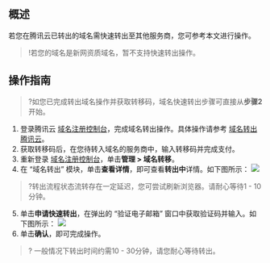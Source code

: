 
## 概述
若您在腾讯云已转出的域名需快速转出至其他服务商，您可参考本文进行操作。
>!若您的域名是新网资质域名，暂不支持快速转出操作。


## 操作指南
>?如您已完成转出域名操作并获取转移码，域名快速转出步骤可直接从**步骤2**开始。
>
1. 登录腾讯云 [域名注册控制台](https://console.cloud.tencent.com/domain)，完成域名转出操作。具体操作请参考 [域名转出腾讯云](https://cloud.tencent.com/document/product/242/9691)。
2. 获取转移码后，在您待转入域名的服务商中，输入转移码并完成支付。
3. 重新登录 [域名注册控制台](https://console.cloud.tencent.com/domain)，单击**管理 > 域名转移**。
4. 在 “域名转出” 模块，单击**查看详情**，即可查看**转出中**详情。如下图所示：
![](https://qcloudimg.tencent-cloud.cn/raw/66e0eb131cedf1c9c4d74e36606ad15e.png)
>?转出流程状态流转存在一定延迟，您可尝试刷新浏览器。请耐心等待1 - 10分钟。
>
5. 单击**申请快速转出**，在弹出的 “验证电子邮箱” 窗口中获取验证码并输入。如下图所示：
![](https://qcloudimg.tencent-cloud.cn/raw/c7d6de0477477766f97e1bf96e0ff04b.png)
6. 单击**确认**，即可完成操作。
>? 一般情况下转出时间约需10 - 30分钟，请您耐心等待转出。



